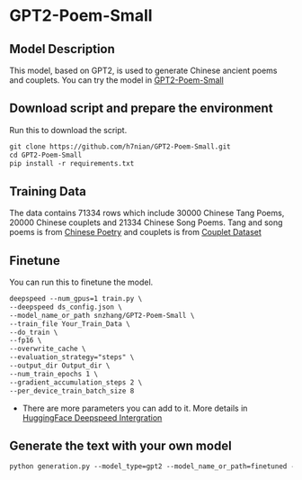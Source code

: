 # GPT2-Poem-Small

## Model Description

This model, based on GPT2, is used to generate Chinese ancient poems and couplets. You can try the model in [GPT2-Poem-Small](https://huggingface.co/snzhang/GPT2-Poem-Small)

## Download script and prepare the environment

Run this to download the script.

```markdown
git clone https://github.com/h7nian/GPT2-Poem-Small.git
cd GPT2-Poem-Small
pip install -r requirements.txt 
```

## Training Data

The data contains 71334 rows which include 30000 Chinese Tang Poems, 20000 Chinese couplets and 21334 Chinese Song Poems. Tang and song poems is from [Chinese Poetry](https://github.com/chinese-poetry/chinese-poetry) and couplets is from [Couplet Dataset](https://github.com/wb14123/couplet-dataset)

## Finetune

You can run this to finetune the model.

```markdown
deepspeed --num_gpus=1 train.py \
--deepspeed ds_config.json \
--model_name_or_path snzhang/GPT2-Poem-Small \
--train_file Your_Train_Data \
--do_train \
--fp16 \
--overwrite_cache \
--evaluation_strategy="steps" \
--output_dir Output_dir \
--num_train_epochs 1 \
--gradient_accumulation_steps 2 \
--per_device_train_batch_size 8
```

- There are more parameters you can add to it. More details in [HuggingFace Deepspeed Intergration](https://huggingface.co/docs/transformers/main_classes/deepspeed)

## Generate the text with your own model

```markdown
python generation.py --model_type=gpt2 --model_name_or_path=finetuned --length 200
```
